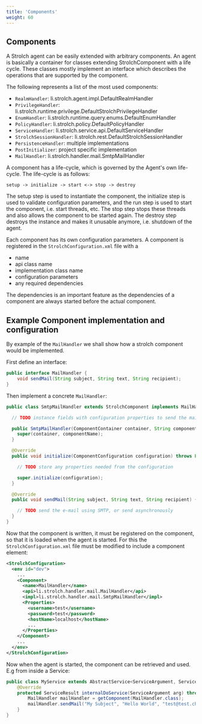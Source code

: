 ```yaml
---
title: 'Components'
weight: 60
---
```


## Components
A Strolch agent can be easily extended with arbitrary components. An agent 
is basically a container for classes extending StrolchComponent with a life 
cycle. These classes mostly implement an interface which describes the 
operations that are supported by the component.

The following represents a list of the most used components:
* `RealmHandler`: li.strolch.agent.impl.DefaultRealmHandler
* `PrivilegeHandler`: li.strolch.runtime.privilege.DefaultStrolchPrivilegeHandler
* `EnumHandler`: li.strolch.runtime.query.enums.DefaultEnumHandler
* `PolicyHandler`: li.strolch.policy.DefaultPolicyHandler
* `ServiceHandler`: li.strolch.service.api.DefaultServiceHandler
* `StrolchSessionHandler`: li.strolch.rest.DefaultStrolchSessionHandler
* `PersistenceHandler`: multiple implementations
* `PostInitializer`: project specific implementation
* `MailHandler`: li.strolch.handler.mail.SmtpMailHandler

A component has a life-cycle, which is governed by the Agent's own life-cycle. 
The life-cycle is as follows:

```
setup -> initialize -> start <-> stop -> destroy
```

The setup step is used to instantiate the component, the initialize step is 
used to validate configuration parameters, and the run step is used to start 
the component, i.e. start threads, etc. The stop step stops these threads and 
also allows the component to be started again. The destroy step destroys the 
instance and makes it unusable anymore, i.e. shutdown of the agent.

Each component has its own configuration parameters. A component is 
registered in the `StrolchConfiguration.xml` file with a
* name
* api class name
* implementation class name
* configuration parameters
* any required dependencies

The dependencies is an important feature as the dependencies of a component 
are always started before the actual component.

## Example Component implementation and configuration

By example of the `MailHandler` we shall show how a strolch component would 
be implemented.

First define an interface:
```java
public interface MailHandler {
    void sendMail(String subject, String text, String recipient);
}
```

Then implement a concrete `MailHandler`:
```java
public class SmtpMailHandler extends StrolchComponent implements MailHandler {

  // TODO instance fields with configuration properties to send the mail

  public SmtpMailHandler(ComponentContainer container, String componentName) {
    super(container, componentName);
  }

  @Override
  public void initialize(ComponentConfiguration configuration) throws Exception {

    // TODO store any properties needed from the configuration

    super.initialize(configuration);
  }

  @Override
  public void sendMail(String subject, String text, String recipient) {

    // TODO send the e-mail using SMTP, or send asynchronously
  }
}
```

Now that the component is written, it must be registered on the component, so 
that it is loaded when the agent is started. For this the 
`StrolchConfiguration.xml` file must be modified to include a component 
element:
```xml
<StrolchConfiguration>
  <env id="dev">
    ...
    <Component>
      <name>MailHandler</name>
      <api>li.strolch.handler.mail.MailHandler</api>
      <impl>li.strolch.handler.mail.SmtpMailHandler</impl>
      <Properties>
        <username>test</username>
        <password>test</password>
        <hostName>localhost</hostName>
        ...
      </Properties>
    </Component>
    ...
  </env>
</StrolchConfiguration>
```

Now when the agent is started, the component can be retrieved and used. 
E.g from inside a Service:
```java
public class MyService extends AbstractService<ServiceArgument, ServiceResult> {
	@Override
	protected ServiceResult internalDoService(ServiceArgument arg) throws Exception {
		MailHandler mailHandler = getComponent(MailHandler.class);
		mailHandler.sendMail("My Subject", "Hello World", "test@test.ch");
    }
}
```

